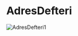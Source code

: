 # AdresDefteri

![AdresDefteri1](https://user-images.githubusercontent.com/72627004/107847407-4e6ec300-6dfc-11eb-8d38-2c634e708b9c.gif)
